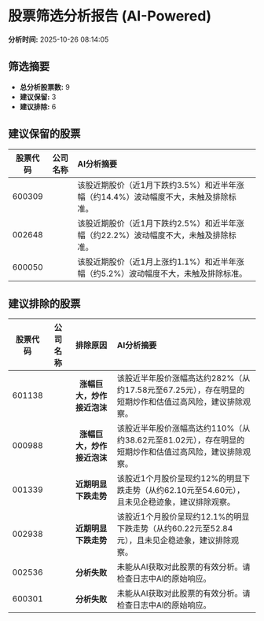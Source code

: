 # 股票筛选分析报告 (AI-Powered)

**分析时间:** 2025-10-26 08:14:05

## 筛选摘要

- **总分析股票数:** 9
- **建议保留:** 3
- **建议排除:** 6

## 建议保留的股票

| 股票代码 | 公司名称 | AI分析摘要 |
|:---:|:---:|:---|
| 600309 |  | 该股近期股价（近1月下跌约3.5%）和近半年涨幅（约14.4%）波动幅度不大，未触及排除标准。 |
| 002648 |  | 该股近期股价（近1月下跌约2.5%）和近半年涨幅（约22.2%）波动幅度不大，未触及排除标准。 |
| 600050 |  | 该股近期股价（近1月上涨约1.1%）和近半年涨幅（约5.2%）波动幅度不大，未触及排除标准。 |

## 建议排除的股票

| 股票代码 | 公司名称 | 排除原因 | AI分析摘要 |
|:---:|:---:|:---:|:---|
| 601138 |  | **涨幅巨大，炒作接近泡沫** | 该股近半年股价涨幅高达约282%（从约17.58元至67.25元），存在明显的短期炒作和估值过高风险，建议排除观察。 |
| 000988 |  | **涨幅巨大，炒作接近泡沫** | 该股近半年股价涨幅高达约110%（从约38.62元至81.02元），存在明显的短期炒作和估值过高风险，建议排除观察。 |
| 001339 |  | **近期明显下跌走势** | 该股近1个月股价呈现约12%的明显下跌走势（从约62.10元至54.60元），且未见企稳迹象，建议排除观察。 |
| 002938 |  | **近期明显下跌走势** | 该股近1个月股价呈现约12.1%的明显下跌走势（从约60.22元至52.84元），且未见企稳迹象，建议排除观察。 |
| 002536 |  | **分析失败** | 未能从AI获取对此股票的有效分析。请检查日志中AI的原始响应。 |
| 600301 |  | **分析失败** | 未能从AI获取对此股票的有效分析。请检查日志中AI的原始响应。 |
